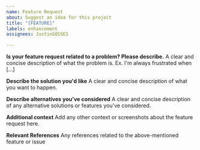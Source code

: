 ```yaml
---
name: Feature Request
about: Suggest an idea for this project
title: "[FEATURE]"
labels: enhancement
assignees: JustinGOSSES

---
```


**Is your feature request related to a problem? Please describe.**
A clear and concise description of what the problem is. Ex. I'm always frustrated when [...]

**Describe the solution you'd like**
A clear and concise description of what you want to happen.

**Describe alternatives you've considered**
A clear and concise description of any alternative solutions or features you've considered.

**Additional context**
Add any other context or screenshots about the feature request here.

**Relevant References**
Any references related to the above-mentioned feature or issue
